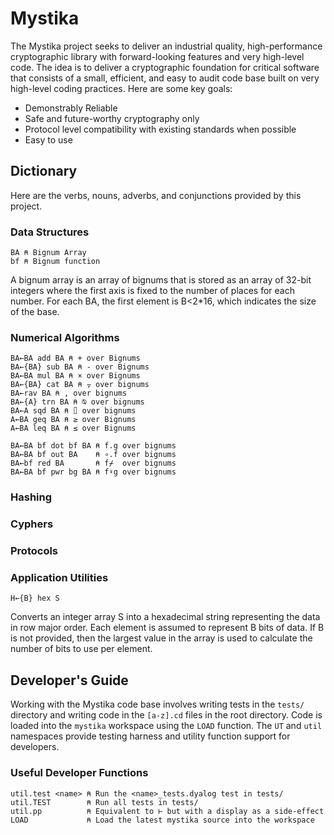 ﻿# Mystika

The Mystika project seeks to deliver an industrial quality, high-performance cryptographic library with forward-looking features and very high-level code. The idea is to deliver a cryptographic foundation for critical software that consists of a small, efficient, and easy to audit code base built on very high-level coding practices. Here are some key goals:

* Demonstrably Reliable
* Safe and future-worthy cryptography only
* Protocol level compatibility with existing standards when possible
* Easy to use

## Dictionary

Here are the verbs, nouns, adverbs, and conjunctions provided by this project.

### Data Structures

    BA ⍝ Bignum Array
    bf ⍝ Bignum function

A bignum array is an array of bignums that is stored as an array of 32-bit integers where the first axis is fixed to the number of places for each number. For each BA, the first element is B<2*16, which indicates the size of the base.

### Numerical Algorithms

    BA←BA add BA ⍝ + over Bignums
    BA←{BA} sub BA ⍝ - over Bignums
    BA←BA mul BA ⍝ × over Bignums
    BA←{BA} cat BA ⍝ ⍪ over bignums
    BA←rav BA ⍝ , over bignums
    BA←{A} trn BA ⍝ ⍉ over bignums
    BA←A sqd BA ⍝ ⌷ over bignums
    A←BA geq BA ⍝ ≥ over Bignums
    A←BA leq BA ⍝ ≤ over Bignums
    
    BA←BA bf dot bf BA ⍝ f.g over bignums
    BA←BA bf out BA    ⍝ ∘.f over bignums
    BA←bf red BA       ⍝ f⌿  over bignums
    BA←BA bf pwr bg BA ⍝ f⍣g over bignums

### Hashing

### Cyphers

### Protocols

### Application Utilities

    H←{B} hex S

Converts an integer array S into a hexadecimal string representing the data in row major order. Each element is assumed to represent B bits of data. If B is not provided, then the largest value in the array is used to calculate the number of bits to use per element.

## Developer's Guide

Working with the Mystika code base involves writing tests in the `tests/` directory and writing code in the `[a-z].cd` files in the root directory. Code is loaded into the `mystika` workspace using the `LOAD` function. The `UT` and `util` namespaces provide testing harness and utility function support for developers.

### Useful Developer Functions

    util.test <name> ⍝ Run the <name>_tests.dyalog test in tests/
    util.TEST        ⍝ Run all tests in tests/
    util.pp          ⍝ Equivalent to ⊢ but with a display as a side-effect
    LOAD             ⍝ Load the latest mystika source into the workspace
